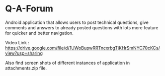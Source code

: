 # Q-A-Forum
Android application that allows users to post technical questions, give comments and answers to already posted questions with lots more feature for quicker and better navigation.

Video Link : https://drive.google.com/file/d/1UWoBupwRRTncxrbgTjKHrSmNYC70cKCs/view?usp=sharing

Also find screen shots of different instances of application in attachments.zip file.
